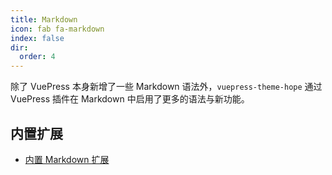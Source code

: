 ```yaml
---
title: Markdown
icon: fab fa-markdown
index: false
dir:
  order: 4
---
```


除了 VuePress 本身新增了一些 Markdown 语法外，`vuepress-theme-hope` 通过 VuePress 插件在 Markdown 中启用了更多的语法与新功能。

<!-- more -->

## 内置扩展

- [内置 Markdown 扩展](../../cookbook/vuepress/markdown.md)

<Catalog />
